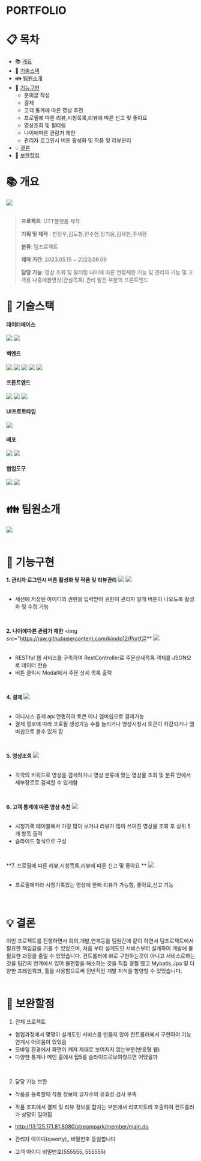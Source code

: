 # PORTFOLIO
# :clipboard: 목차

- :books: <a href="#outline">개요</a>
- :wrench: <a href="#tech">기술스택</a>
- :family: <a href="#team">팀원소개</a>
- :bookmark_tabs: <a href="#function">기능구현</a>
  - 문의글 작성
  - 결제
  - 고객 통계에 따른 영상 추천
  - 프로필에 따른 리뷰,시청목록,리뷰에 따른 신고 및 좋아요 
  - 영상조회 및 필터링
  - 나이에따른 관람가 제한
  - 관리자 로그인시 버튼 활성화 및 작품 및 리뷰관리
- :bulb: <a href="#result">결론</a>
- :mag_right: <a href="#fullfill">보완할점</a>

# :books: <a name="outline">개요</a>
<img src="https://raw.githubusercontent.com/kimdo12/Portfolio_1/main/src/main/resources/static/images/dhportfolioimage/2.png"> <br/><br/>

>**프로젝트**: OTT플랫폼 제작
>
>**기획 및 제작** : 천정우,김도형,민수현,장기웅,김세현,주세환
>
>**분류**: 팀프로젝트
>
>**제작 기간**: 2023.05.15 ~ 2023.06.09
>
>**담당 기능**: 영상 조회 및 필터링 나이에 따른 연령제한 기능 및 관리자 기능 및 고객용 나중에볼영상(관심목록) 관리 맡은 부분의 프론트엔드

# :wrench: <a name="tech">기술스택</a>
<h4>데이터베이스</h4>
<div align="left">
 	<img src="https://img.shields.io/badge/ORACLE-F80000?style=flat&logo=oracle&logoColor=white" />
  <img src="https://img.shields.io/badge/H2-232F3E?style=flat&logo=h2&logoColor=white" />
</div> 
<h4>백엔드</h4>
<div align="left">
 	<img src="https://img.shields.io/badge/JAVA-007396?style=flat&logo=Java&logoColor=white"/>
  <img src="https://img.shields.io/badge/Spring Boot-6DB33F?style=flat&logo=springboot&logoColor=white" />
  <img src="https://img.shields.io/badge/Spring Security-6DB33F?style=flat&logo=springsecurity&logoColor=white" />
  <img src="https://img.shields.io/badge/JPA-59666C?style=flat&logo=hibernate&logoColor=white" />
  <img src="https://img.shields.io/badge/MyBatis-232F3E?style=flat&logo=mybatis&logoColor=white" />
</div> 
<h4>프론트엔드</h4>
<div align="left">
	<img src="https://img.shields.io/badge/HTML5-E34F26?style=flat&logo=HTML5&logoColor=white" />
	<img src="https://img.shields.io/badge/CSS3-1572B6?style=flat&logo=CSS3&logoColor=white" />
  <img src="https://img.shields.io/badge/JAVASCRIPT-F7DF1E?style=flat&logo=javascript&logoColor=white" />
</div>
<h4>UI프로토타입</h4>
<div align="left">
	<img src="https://img.shields.io/badge/FIGMA-F24E1E?style=flat&logo=figma&logoColor=white" />
</div>
<h4>배포</h4>
<div align="left">
  <img src="https://img.shields.io/badge/Linux-FCC624?style=flat&logo=linux&logoColor=white" />
	<img src="https://img.shields.io/badge/AWS-232F3E?style=flat&logo=amazonaws&logoColor=white" />
</div>
<h4>협업도구</h4>
<div align="left">
	<img src="https://img.shields.io/badge/Notion-000000?style=flat&logo=Notion&logoColor=white" />
	<img src="https://img.shields.io/badge/GitHub-181717?style=flat&logo=GitHub&logoColor=white" />
</div>

# :family: <a name="team">팀원소개</a>
<img src="https://raw.githubusercontent.com/kimdo12/Portfolio_1/main/src/main/resources/static/images/dhportfolioimage/1.png"> <br/><br/>
# :bookmark_tabs: <a name="function">기능구현</a>
**1. 관리자 로그인시 버튼 활성화 및 작품 및 리뷰관리**
<img src="https://raw.githubusercontent.com/kimdo12/Portfolio_1/main/src/main/resources/static/images/dhportfolioimage/activebutton.png">
<img src="https://raw.githubusercontent.com/kimdo12/Portfolio_1/main/src/main/resources/static/images/dhportfolioimage/deactivatedbutton.png"> <br/><br/>
- 세션에 저장된 아이디의 권한을 입력받아 권한이 관리자 일때 버튼이 나오도록 활성화 및 수정 가능 
<br/>

**2. 나이에따른 관람가 제한**
<img src="https://raw.githubusercontent.com/kimdo12/Portf글**
<img src="https://raw.githubusercontent.com/kimdo12/Portfolio_1/main/src/main/resources/static/images/dhportfolioimage/board.png"> <br/><br/>
- RESTful 웹 서비스를 구축하여 RestController로 주문상세목록 객체를 JSON으로 데이터 전송
- 버튼 클릭시 Modal에서 주문 상세 목록 출력
<br/>

**4. 결제**
<img src="https://raw.githubusercontent.com/kimdo12/Portfolio_1/main/src/main/resources/static/images/dhportfolioimage/pay.png"> <br/><br/>
- 이니시스 결제 api 연동하여 토큰 이나 멤버쉽으로 결제가능
- 결제 정보에 따라 프로필 생성가능 수를 늘리거나 영상시청시 토큰이 차감되거나 멤버쉽으로 볼수 있게 함 
<br/>

**5. 영상조회**
<img src="https://raw.githubusercontent.com/kimdo12/Portfolio_1/main/src/main/resources/static/images/dhportfolioimage/filter.gif"> <br/><br/>
- 각각의 키워드로 영상을 검색하거나 영상 분류에 맞는 영상물 조회 및 분류 안에서 세부장르로 검색할 수 있게함

<br/>

**6. 고객 통계에 따른 영상 추천**
<img src="https://raw.githubusercontent.com/kimdo12/Portfolio_1/main/src/main/resources/static/images/dhportfolioimage/most.png"> <br/><br/>
- 시청기록 테이블에서 가장 많이 보거나 리뷰가 많이 쓰여진 영상물 조회 후 상위 5개 항목 출력
- 슬라이드 형식으로 구성
<br/>

**7. 프로필에 따른 리뷰,시청목록,리뷰에 따른 신고 및 좋아요 **
<img src="https://raw.githubusercontent.com/kimdo12/Portfolio_1/main/src/main/resources/static/images/dhportfolioimage/review.gif"> <br/><br/>
- 프로필에따라 시청기록있는 영상에 한해 리뷰가 가능함, 좋아요,신고 기능 
<br/>

# :bulb: <a name="result">결론</a>
이번 프로젝트를 진행하면서 회의,개발,연계등을 팀원간에 같이 하면서 팀프로젝트에서 필요한 책임감을 기를 수 있었으며, 처음 부터 설계도인 서비스부터 
설계하여 개발에 불필요한 과정을 줄일 수 있었습니다. 컨트롤러에 바로 구현하는것이 아니고 서비스로하는 것을 팀간의 연계에서 있어 불편함을 해소하는 것을
직접 경험 했고 Mybatis,Jpa 및 다양한 프레임워크, 툴을 사용함으로써 전반적인 개발 지식을 함양할 수 있었습니다.<br/><br/>

# :mag_right: <a name="fullfill">보완할점</a>
1. 전체 프로젝트
 - 협업과정에서 몇명이 설계도인 서비스를 만들지 않아 컨트롤러에서 구현하여 기능 연계시 어려움이 있었음 
 - 모바일 환경에서 화면이 깨져 제대로 보여지지 않는부분(반응형 웹)
 - 다양한 통계나 메인 홈에서 탑5를 슬라이드로보여줬으면 어땠을까 
 <br/>

2. 담당 기능 보완
 - 작품을 등록할때 작품 정보의 글자수의 유효성 검사 부족
 - 작품 조회에서 결제 및 리뷰 정보를 합치는 부분에서 리포지토리 호출하여 컨트롤러가 상당히 길어짐
   
- http://13.125.171.81:8080/streampark/member/main.do
- 관리자 아이디(qwerty)_ 비밀번호 동일합니다
- 고객 아이디 비밀번호(555555, 555555)

